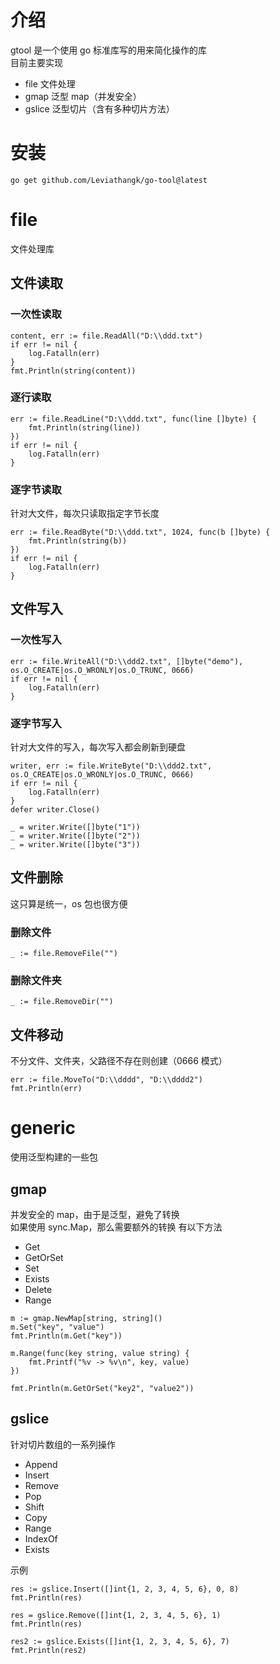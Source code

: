 # 介绍

gtool 是一个使用 go 标准库写的用来简化操作的库  
目前主要实现

- file 文件处理
- gmap 泛型 map（并发安全）
- gslice 泛型切片（含有多种切片方法）

# 安装

```
go get github.com/Leviathangk/go-tool@latest
```

# file

文件处理库

## 文件读取

### 一次性读取

```
content, err := file.ReadAll("D:\\ddd.txt")
if err != nil {
    log.Fatalln(err)
}
fmt.Println(string(content))
```

### 逐行读取

```
err := file.ReadLine("D:\\ddd.txt", func(line []byte) {
    fmt.Println(string(line))
})
if err != nil {
    log.Fatalln(err)
}
```

### 逐字节读取

针对大文件，每次只读取指定字节长度

```
err := file.ReadByte("D:\\ddd.txt", 1024, func(b []byte) {
	fmt.Println(string(b))
})
if err != nil {
	log.Fatalln(err)
}
```

## 文件写入

### 一次性写入

```
err := file.WriteAll("D:\\ddd2.txt", []byte("demo"), os.O_CREATE|os.O_WRONLY|os.O_TRUNC, 0666)
if err != nil {
	log.Fatalln(err)
}
```

### 逐字节写入

针对大文件的写入，每次写入都会刷新到硬盘

```
writer, err := file.WriteByte("D:\\ddd2.txt", os.O_CREATE|os.O_WRONLY|os.O_TRUNC, 0666)
if err != nil {
	log.Fatalln(err)
}
defer writer.Close()

_ = writer.Write([]byte("1"))
_ = writer.Write([]byte("2"))
_ = writer.Write([]byte("3"))
```

## 文件删除

这只算是统一，os 包也很方便

### 删除文件

```
_ := file.RemoveFile("")
```

### 删除文件夹

```
_ := file.RemoveDir("")
```

## 文件移动

不分文件、文件夹，父路径不存在则创建（0666 模式）

```
err := file.MoveTo("D:\\dddd", "D:\\dddd2")
fmt.Println(err)
```

# generic

使用泛型构建的一些包

## gmap

并发安全的 map，由于是泛型，避免了转换  
如果使用 sync.Map，那么需要额外的转换
有以下方法

- Get
- GetOrSet
- Set
- Exists
- Delete
- Range

```
m := gmap.NewMap[string, string]()
m.Set("key", "value")
fmt.Println(m.Get("key"))

m.Range(func(key string, value string) {
    fmt.Printf("%v -> %v\n", key, value)
})

fmt.Println(m.GetOrSet("key2", "value2"))
```

## gslice

针对切片数组的一系列操作

- Append
- Insert
- Remove
- Pop
- Shift
- Copy
- Range
- IndexOf
- Exists

示例

```
res := gslice.Insert([]int{1, 2, 3, 4, 5, 6}, 0, 8)
fmt.Println(res)

res = gslice.Remove([]int{1, 2, 3, 4, 5, 6}, 1)
fmt.Println(res)

res2 := gslice.Exists([]int{1, 2, 3, 4, 5, 6}, 7)
fmt.Println(res2)
```